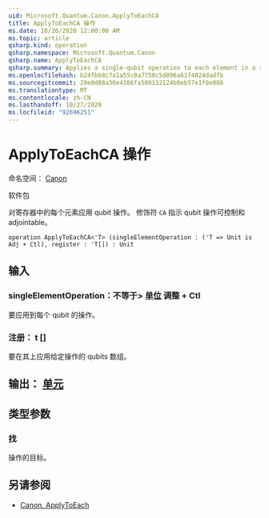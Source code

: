 ```yaml
---
uid: Microsoft.Quantum.Canon.ApplyToEachCA
title: ApplyToEachCA 操作
ms.date: 10/26/2020 12:00:00 AM
ms.topic: article
qsharp.kind: operation
qsharp.namespace: Microsoft.Quantum.Canon
qsharp.name: ApplyToEachCA
qsharp.summary: Applies a single-qubit operation to each element in a register. The modifier `CA` indicates that the single-qubit operation is controllable and adjointable.
ms.openlocfilehash: b24fbb8c7a1a55c0a7750c5d096a61f4824dadfb
ms.sourcegitcommit: 29e0d88a30e4166fa580132124b0eb57e1f0e986
ms.translationtype: MT
ms.contentlocale: zh-CN
ms.lasthandoff: 10/27/2020
ms.locfileid: "92696251"
---
```

# <a name="applytoeachca-operation"></a>ApplyToEachCA 操作

命名空间： [Canon](xref:Microsoft.Quantum.Canon)

软件包 [](https://nuget.org/packages/)


对寄存器中的每个元素应用 qubit 操作。
修饰符 `CA` 指示 qubit 操作可控制和 adjointable。

```qsharp
operation ApplyToEachCA<'T> (singleElementOperation : ('T => Unit is Adj + Ctl), register : 'T[]) : Unit
```


## <a name="input"></a>输入

### <a name="singleelementoperation--t--unit-adj--ctl"></a>singleElementOperation：不等于> [单位](xref:microsoft.quantum.lang-ref.unit) 调整 + Ctl

要应用到每个 qubit 的操作。


### <a name="register--t"></a>注册： t []

要在其上应用给定操作的 qubits 数组。



## <a name="output--unit"></a>输出： [单元](xref:microsoft.quantum.lang-ref.unit)



## <a name="type-parameters"></a>类型参数

### <a name="t"></a>找

操作的目标。

## <a name="see-also"></a>另请参阅

- [Canon. ApplyToEach](xref:Microsoft.Quantum.Canon.ApplyToEach)